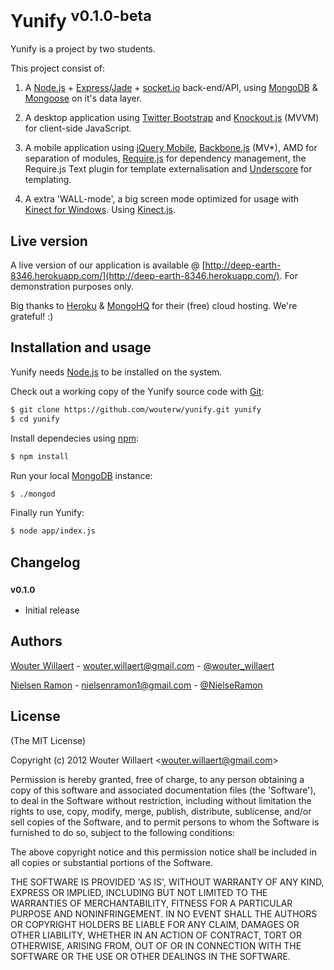 # Yunify <sup>v0.1.0-beta</sup>

Yunify is a project by two students.

This project consist of:

1. A [Node.js](http://nodejs.org/) + [Express](http://expressjs.com/)/[Jade](http://jade-lang.com/) + [socket.io](http://socket.io/) back-end/API, using [MongoDB](http://www.mongodb.org/) & [Mongoose](http://mongoosejs.com/) on it's data layer.

2. A desktop application using [Twitter Bootstrap](http://twitter.github.com/bootstrap/) and [Knockout.js](http://knockoutjs.com/) (MVVM) for client-side JavaScript.

3. A mobile application using [jQuery Mobile](http://jquerymobile.com/), [Backbone.js](http://backbonejs.org/) (MV*), AMD for separation of modules,
[Require.js](http://requirejs.org/) for dependency management, the Require.js Text plugin for template
externalisation and [Underscore](http://underscorejs.org/) for templating.

4. A extra 'WALL-mode', a big screen mode optimized for usage with [Kinect for Windows](http://www.microsoft.com/en-us/kinectforwindows/). Using [Kinect.js](http://kinect.childnodes.com/).

## Live version

A live version of our application is available @ [http://deep-earth-8346.herokuapp.com/](http://deep-earth-8346.herokuapp.com/). For demonstration purposes only.

Big thanks to [Heroku](http://www.heroku.com/) & [MongoHQ](http://mongohq.com/) for their (free) cloud hosting. We're grateful! :)

## Installation and usage

Yunify needs [Node.js](http://nodejs.org/) to be installed on the system.

Check out a working copy of the Yunify source code with [Git](http://git-scm.com/):

~~~ bash
$ git clone https://github.com/wouterw/yunify.git yunify
$ cd yunify
~~~

Install dependecies using [npm](http://npmjs.org/):

~~~ bash
$ npm install
~~~

Run your local [MongoDB](http://www.mongodb.org/) instance:

~~~ bash
$ ./mongod
~~~

Finally run Yunify:

~~~ bash
$ node app/index.js
~~~

## Changelog

### <sup>v0.1.0</sup>

 * Initial release

## Authors

[Wouter Willaert](http://wouterwillaert.be/) - wouter.willaert@gmail.com - [@wouter_willaert](https://twitter.com/#!/wouter_willaert)

[Nielsen Ramon](http://nielsenramon.be/) - nielsenramon1@gmail.com - [@NielseRamon](https://twitter.com/#!/NielsenRamon)

## License

(The MIT License)

Copyright (c) 2012 Wouter Willaert &lt;wouter.willaert@gmail.com&gt;

Permission is hereby granted, free of charge, to any person obtaining
a copy of this software and associated documentation files (the
'Software'), to deal in the Software without restriction, including
without limitation the rights to use, copy, modify, merge, publish,
distribute, sublicense, and/or sell copies of the Software, and to
permit persons to whom the Software is furnished to do so, subject to
the following conditions:

The above copyright notice and this permission notice shall be
included in all copies or substantial portions of the Software.

THE SOFTWARE IS PROVIDED 'AS IS', WITHOUT WARRANTY OF ANY KIND,
EXPRESS OR IMPLIED, INCLUDING BUT NOT LIMITED TO THE WARRANTIES OF
MERCHANTABILITY, FITNESS FOR A PARTICULAR PURPOSE AND NONINFRINGEMENT.
IN NO EVENT SHALL THE AUTHORS OR COPYRIGHT HOLDERS BE LIABLE FOR ANY
CLAIM, DAMAGES OR OTHER LIABILITY, WHETHER IN AN ACTION OF CONTRACT,
TORT OR OTHERWISE, ARISING FROM, OUT OF OR IN CONNECTION WITH THE
SOFTWARE OR THE USE OR OTHER DEALINGS IN THE SOFTWARE.
